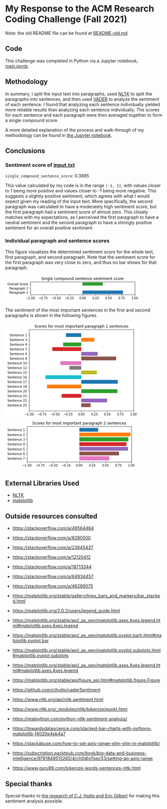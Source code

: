# My Response to the ACM Research Coding Challenge (Fall 2021)
Note: the old README file can be found at [README-old.md](README-old.md)

## Code
This challenge was completed in Python via a Jupyter notebook, [main.ipynb](main.ipynb).

## Methodology
In summary, I split the input text into paragraphs, used [NLTK](https://www.nltk.org) to split the paragraphs into sentences, and then used [VADER](https://github.com/cjhutto/vaderSentiment) to analyze the sentiment of each sentence. I found that analyzing each sentence individually yielded more reliable results than analyzing each sentence individually. The scores for each sentence and each paragraph were then averaged together to form a single compound score.

A more detailed explanation of the process and walk-through of my methodology can be found in [the Jupyter notebook](main.ipynb).

## Conclusions
### Sentiment score of [input.txt](input.txt)
`single_compound_sentence_score`: 0.3895

This value calculated by my code is in the range `[-1, 1]`, with values closer to 1 being
more positive and values closer to -1 being more negative. This suggests a slightly positive
sentiment, which agrees with what I would expect given my reading of the input text. More specifically,
the second paragraph was calculated to have a moderately high sentiment score, but the first paragraph had
a sentiment score of almost zero. This closely matches with my expectations, as I perceived the first
paragraph to have a neutral sentiment and the second paragraph to have a strongly positive
sentiment for an overall positive sentiment.

### Individual paragraph and sentence scores
This figure visualizes the determined sentiment score for the whole text, first paragraph, and second paragraph. Note
that the sentiment score for the first paragraph was very close to zero, and thus no bar shows
for that paragraph.

![Figure 3](./figures/fig3.png)

The sentiment of the most important sentences in the first and second paragraphs is shown in the
following figures.

![Figure 4](./figures/fig4.png)
![Figure 5](./figures/fig5.png)


## External Libraries Used
- [NLTK](https://pypi.org/project/nltk/)
- [matplotlib](https://pypi.org/project/matplotlib/)

## Outside resources consulted
- https://stackoverflow.com/a/49564464
- https://stackoverflow.com/a/8280500
- https://stackoverflow.com/a/23645437
- https://stackoverflow.com/a/12120412
- https://stackoverflow.com/a/18713344
- https://stackoverflow.com/a/64934457
- https://stackoverflow.com/a/46289075


- https://matplotlib.org/stable/gallery/lines_bars_and_markers/bar_stacked.html
- https://matplotlib.org/2.0.2/users/legend_guide.html
- https://matplotlib.org/stable/api/_as_gen/matplotlib.axes.Axes.legend.html#matplotlib.axes.Axes.legend
- https://matplotlib.org/stable/api/_as_gen/matplotlib.pyplot.barh.html#matplotlib.pyplot.bar
- https://matplotlib.org/stable/api/_as_gen/matplotlib.pyplot.subplots.html#matplotlib.pyplot.subplots
- https://matplotlib.org/stable/api/_as_gen/matplotlib.axes.Axes.legend.html#matplotlib.axes.Axes.legend
- https://matplotlib.org/stable/api/figure_api.html#matplotlib.figure.Figure
- https://github.com/cjhutto/vaderSentiment
- https://www.nltk.org/api/nltk.sentiment.html
- https://www.nltk.org/_modules/nltk/tokenize/punkt.html
  

- https://realpython.com/python-nltk-sentiment-analysis/
- https://towardsdatascience.com/stacked-bar-charts-with-pythons-matplotlib-f4020e4eb4a7 
- https://stackabuse.com/how-to-set-axis-range-xlim-ylim-in-matplotlib/
- https://subscription.packtpub.com/book/big-data-and-business-intelligence/9781849513265/4/ch04lvl1sec53/setting-an-axis-range
- https://www.guru99.com/tokenize-words-sentences-nltk.html

## Special thanks
Special thanks to [the research of C.J. Hutto and Eric Gilbert](https://ojs.aaai.org/index.php/ICWSM/article/view/14550) for making this sentiment analysis possible.